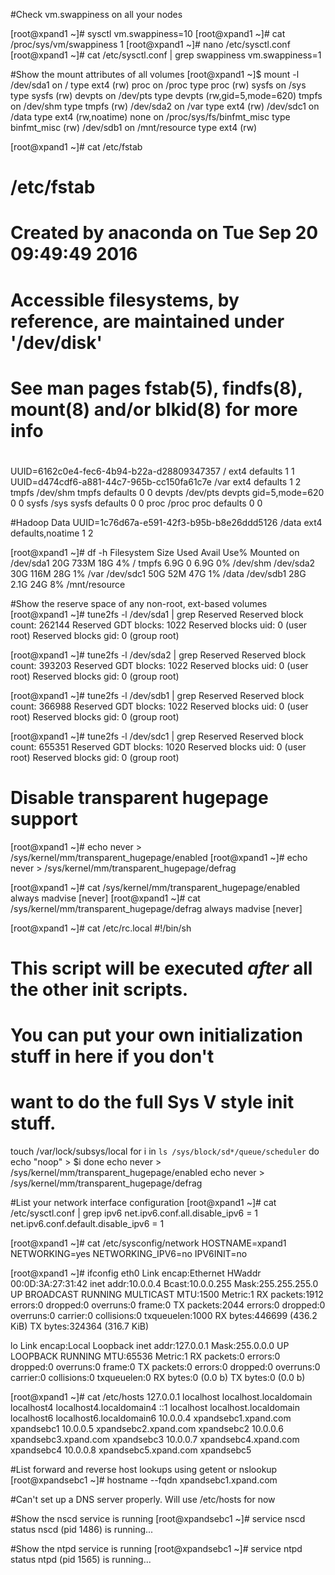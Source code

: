 #Check vm.swappiness on all your nodes

[root@xpand1 ~]# sysctl vm.swappiness=10
[root@xpand1 ~]# cat /proc/sys/vm/swappiness
1
[root@xpand1 ~]# nano /etc/sysctl.conf
[root@xpand1 ~]# cat /etc/sysctl.conf | grep swappiness
vm.swappiness=1

#Show the mount attributes of all volumes
[root@xpand1 ~]$ mount -l
/dev/sda1 on / type ext4 (rw)
proc on /proc type proc (rw)
sysfs on /sys type sysfs (rw)
devpts on /dev/pts type devpts (rw,gid=5,mode=620)
tmpfs on /dev/shm type tmpfs (rw)
/dev/sda2 on /var type ext4 (rw)
/dev/sdc1 on /data type ext4 (rw,noatime)
none on /proc/sys/fs/binfmt_misc type binfmt_misc (rw)
/dev/sdb1 on /mnt/resource type ext4 (rw)

[root@xpand1 ~]# cat /etc/fstab

#
# /etc/fstab
# Created by anaconda on Tue Sep 20 09:49:49 2016
#
# Accessible filesystems, by reference, are maintained under '/dev/disk'
# See man pages fstab(5), findfs(8), mount(8) and/or blkid(8) for more info
#
UUID=6162c0e4-fec6-4b94-b22a-d28809347357 /                       ext4    defaults        1 1
UUID=d474cdf6-a881-44c7-965b-cc150fa61c7e /var                    ext4    defaults        1 2
tmpfs                   /dev/shm                tmpfs   defaults        0 0
devpts                  /dev/pts                devpts  gid=5,mode=620  0 0
sysfs                   /sys                    sysfs   defaults        0 0
proc                    /proc                   proc    defaults        0 0


#Hadoop Data
UUID=1c76d67a-e591-42f3-b95b-b8e26ddd5126                               /data                   ext4    defaults,noatime        1 2


[root@xpand1 ~]# df -h
Filesystem      Size  Used Avail Use% Mounted on
/dev/sda1        20G  733M   18G   4% /
tmpfs           6.9G     0  6.9G   0% /dev/shm
/dev/sda2        30G  116M   28G   1% /var
/dev/sdc1        50G   52M   47G   1% /data
/dev/sdb1        28G  2.1G   24G   8% /mnt/resource


#Show the reserve space of any non-root, ext-based volumes
[root@xpand1 ~]# tune2fs -l /dev/sda1 | grep Reserved
Reserved block count:     262144
Reserved GDT blocks:      1022
Reserved blocks uid:      0 (user root)
Reserved blocks gid:      0 (group root)

[root@xpand1 ~]# tune2fs -l /dev/sda2 | grep Reserved
Reserved block count:     393203
Reserved GDT blocks:      1022
Reserved blocks uid:      0 (user root)
Reserved blocks gid:      0 (group root)

[root@xpand1 ~]# tune2fs -l /dev/sdb1 | grep Reserved
Reserved block count:     366988
Reserved GDT blocks:      1022
Reserved blocks uid:      0 (user root)
Reserved blocks gid:      0 (group root)

[root@xpand1 ~]# tune2fs -l /dev/sdc1 | grep Reserved
Reserved block count:     655351
Reserved GDT blocks:      1020
Reserved blocks uid:      0 (user root)
Reserved blocks gid:      0 (group root)


# Disable transparent hugepage support
[root@xpand1 ~]# echo never > /sys/kernel/mm/transparent_hugepage/enabled
[root@xpand1 ~]# echo never > /sys/kernel/mm/transparent_hugepage/defrag

[root@xpand1 ~]# cat /sys/kernel/mm/transparent_hugepage/enabled
always madvise [never]
[root@xpand1 ~]# cat /sys/kernel/mm/transparent_hugepage/defrag
always madvise [never]

[root@xpand1 ~]# cat /etc/rc.local
#!/bin/sh
#
# This script will be executed *after* all the other init scripts.
# You can put your own initialization stuff in here if you don't
# want to do the full Sys V style init stuff.

touch /var/lock/subsys/local
for i in `ls /sys/block/sd*/queue/scheduler`
do
echo "noop" > $i
done
echo never > /sys/kernel/mm/transparent_hugepage/enabled
echo never > /sys/kernel/mm/transparent_hugepage/defrag


#List your network interface configuration
[root@xpand1 ~]# cat /etc/sysctl.conf | grep ipv6
net.ipv6.conf.all.disable_ipv6 = 1
net.ipv6.conf.default.disable_ipv6 = 1

[root@xpand1 ~]# cat /etc/sysconfig/network
HOSTNAME=xpand1
NETWORKING=yes
NETWORKING_IPV6=no
IPV6INIT=no

[root@xpand1 ~]# ifconfig
eth0      Link encap:Ethernet  HWaddr 00:0D:3A:27:31:42
          inet addr:10.0.0.4  Bcast:10.0.0.255  Mask:255.255.255.0
          UP BROADCAST RUNNING MULTICAST  MTU:1500  Metric:1
          RX packets:1912 errors:0 dropped:0 overruns:0 frame:0
          TX packets:2044 errors:0 dropped:0 overruns:0 carrier:0
          collisions:0 txqueuelen:1000
          RX bytes:446699 (436.2 KiB)  TX bytes:324364 (316.7 KiB)

lo        Link encap:Local Loopback
          inet addr:127.0.0.1  Mask:255.0.0.0
          UP LOOPBACK RUNNING  MTU:65536  Metric:1
          RX packets:0 errors:0 dropped:0 overruns:0 frame:0
          TX packets:0 errors:0 dropped:0 overruns:0 carrier:0
          collisions:0 txqueuelen:0
          RX bytes:0 (0.0 b)  TX bytes:0 (0.0 b)


[root@xpand1 ~]# cat /etc/hosts
127.0.0.1   localhost localhost.localdomain localhost4 localhost4.localdomain4
::1         localhost localhost.localdomain localhost6 localhost6.localdomain6
10.0.0.4 xpandsebc1.xpand.com xpandsebc1
10.0.0.5 xpandsebc2.xpand.com xpandsebc2
10.0.0.6 xpandsebc3.xpand.com xpandsebc3
10.0.0.7 xpandsebc4.xpand.com xpandsebc4
10.0.0.8 xpandsebc5.xpand.com xpandsebc5

#List forward and reverse host lookups using getent or nslookup
[root@xpandsebc1 ~]# hostname --fqdn
xpandsebc1.xpand.com

#Can't set up a DNS server properly. Will use /etc/hosts for now


#Show the nscd service is running
[root@xpandsebc1 ~]# service nscd status
nscd (pid 1486) is running...

#Show the ntpd service is running
[root@xpandsebc1 ~]# service ntpd status
ntpd (pid  1565) is running...
